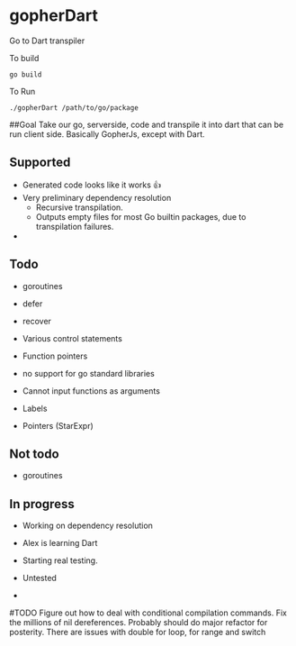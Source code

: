 # gopherDart
Go to Dart transpiler

To build
```
go build
```

To Run
```
./gopherDart /path/to/go/package
```

##Goal
Take our go, serverside, code and transpile it into dart that can be run client side. 
Basically GopherJs, except with Dart.



## Supported

* Generated code looks like it works :thumbsup:
* Very preliminary dependency resolution
    * Recursive transpilation.
    * Outputs empty files for most Go builtin packages, due to transpilation failures.
* 

## Todo

* goroutines
* defer
* recover
* Various control statements

* Function pointers
* no support for go standard libraries
* Cannot input functions as arguments
* Labels 
* Pointers (StarExpr)


## Not todo
* goroutines

## In progress

* Working on dependency resolution
* Alex is learning Dart
* Starting real testing.

* Untested
* 


#TODO
Figure out how to deal with conditional compilation commands.
Fix the millions of nil dereferences.
Probably should do major refactor for posterity.
There are issues with double for loop, for range and switch
